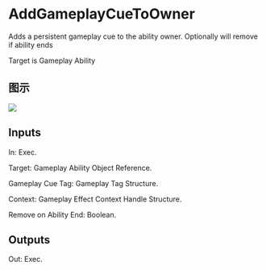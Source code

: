 # AddGameplayCueToOwner

Adds a persistent gameplay cue to the ability owner. Optionally will remove if ability ends

Target is Gameplay Ability

## 图示

![]($-20221218-17295467.png)

## Inputs

In: Exec.

Target: Gameplay Ability Object Reference.

Gameplay Cue Tag: Gameplay Tag Structure.

Context: Gameplay Effect Context Handle Structure.

Remove on Ability End: Boolean.  

## Outputs

Out: Exec.

